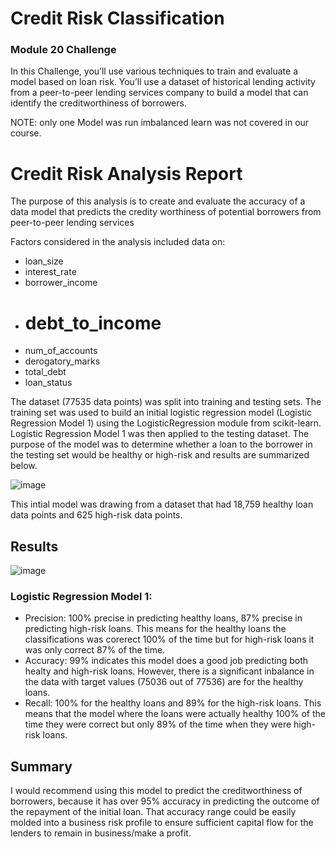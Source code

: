 # Credit Risk Classification
### Module 20 Challenge
In this Challenge, you’ll use various techniques to train and evaluate a model based on loan risk. You’ll use a dataset of historical lending 
activity from a peer-to-peer lending services company to build a model that can identify the creditworthiness of borrowers.

NOTE: only one Model was run imbalanced learn was not covered in our course. 
# Credit Risk Analysis Report 
The purpose of this analysis is to create and evaluate the accuracy of a data model that predicts the credity worthiness of potential borrowers from peer-to-peer lending services

Factors considered in the analysis included data on:
* loan_size	
* interest_rate	
* borrower_income	
* # debt_to_income	
* num_of_accounts	
* derogatory_marks	
* total_debt
* loan_status

The dataset (77535 data points) was split into training and testing sets. The training set was used to build an initial logistic regression model (Logistic Regression Model 1) using the LogisticRegression module from scikit-learn. Logistic Regression Model 1 was then applied to the testing dataset. 
The purpose of the model was to determine whether a loan to the borrower in the testing set would be healthy or high-risk and results are summarized below.
	        
![image](https://github.com/bathl01/credit_risk_classification_20/assets/145512041/08a81654-57cc-4795-95a9-173281966c7b)


This intial model was drawing from a dataset that had 18,759 healthy loan data points and 625 high-risk data points. 

## Results
![image](https://github.com/bathl01/credit_risk_classification_20/assets/145512041/28975e8a-a8fb-4e1b-a116-fc3349a1a994)

  
### Logistic Regression Model 1:
* Precision: 100% precise in predicting healthy loans, 87% precise in predicting high-risk loans. This means for the healthy loans the classifications was corerect 100% of the time but for high-risk loans it was only correct 87% of the time.
* Accuracy: 99% indicates this model does a good job predicting both healty and high-risk loans.  However, there is a significant inbalance in the data with target values (75036 out of 77536) are for the healthy loans.
* Recall: 100% for the healthy loans and 89% for the high-risk loans. This means that the model where the loans were actually healthy 100% of the time they were correct but only 89% of the time when they were high-risk loans.
 
## Summary
I would recommend using this model to predict the creditworthiness of borrowers, because it has over 95% accuracy in predicting the outcome of the repayment of the initial loan. That accuracy range could be easily molded into a business risk profile to ensure sufficient capital 
flow for the lenders to remain in business/make a profit.
